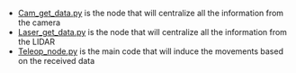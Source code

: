 - [Cam_get_data.py](Cam_get_data.py) is the node that will centralize all the information from the camera 
- [Laser_get_data.py](Laser_get_data.py) is the node that will centralize all the information from the LIDAR
- [Teleop_node.py](Cam_get_data.py) is the main code that will induce the movements based on the received data
